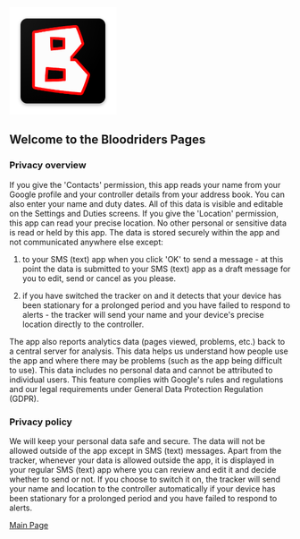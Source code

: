 ![Logo](ic_launcher.png)

## Welcome to the Bloodriders Pages

### Privacy overview
If you give the 'Contacts' permission, this app reads your name from your Google profile and your controller details from your address book. You can also enter your name and duty dates. All of this data is visible and editable on the Settings and Duties screens. If you give the 'Location' permission, this app can read your precise location. No other personal or sensitive data is read or held by this app. The data is stored securely within the app and not communicated anywhere else except:

 1) to your SMS (text) app when you click 'OK' to send a message - at this point the data is submitted to your SMS (text) app as a draft message for you to edit, send or cancel as you please.
 
 2) if you have switched the tracker on and it detects that your device has been stationary for a prolonged period and you have failed to respond to alerts - the tracker will send your name and your device's precise location directly to the controller.
 
The app also reports analytics data (pages viewed, problems, etc.) back to a central server for analysis. This data helps us understand how people use the app and where there may be problems (such as the app being difficult to use). This data includes no personal data and cannot be attributed to individual users. This feature complies with Google's rules and regulations and our legal requirements under General Data Protection Regulation (GDPR).

### Privacy policy
We will keep your personal data safe and secure. The data will not be allowed outside of the app except in SMS (text) messages. Apart from the tracker, whenever your data is allowed outside the app, it is displayed in your regular SMS (text) app where you can review and edit it and decide whether to send or not. If you choose to switch it on, the tracker will send your name and location to the controller automatically if your device has been stationary for a prolonged period and you have failed to respond to alerts.

[Main Page](https://roxburd.github.io/bloodriders/)

